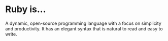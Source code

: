 # Ruby is...

A dynamic, open-source programming language with a focus on simplicity and productivity. It has an elegant syntax that is natural to read and easy to write.
  